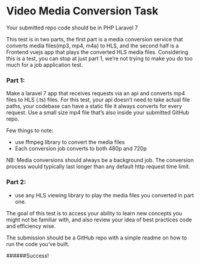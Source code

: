 # Video Media Conversion Task 

Your submitted repo code should be in PHP Laravel 7

This test is in two parts, the first part is a media conversion service that converts media files(mp3, mp4, m4a) to HLS, and the second half is a Frontend vuejs app that plays the converted HLS media files. Considering this is a test, you can stop at just part 1, we’re not trying to make you do too much for a job application test. 

### Part 1:

Make a laravel 7 app that receives requests via an api and converts mp4 files to HLS (.ts) files. 
For this test, your api doesn’t need to take actual file paths, your codebase can have a static file it always converts for every request. Use a small size mp4 file that’s also inside your submitted GitHub repo. 

Few things to note: 
- use ffmpeg library to convert the media files 
- Each conversion job converts to both 480p and 720p 

NB: Media conversions should always be a background job. The conversion process would typically last longer than any default http request time limit. 


### Part 2:
- use any HLS viewing library to play the media files you converted in part one.

The goal of this test is to access your ability to learn new concepts you might not be familiar with, and also review your idea of best practices code and efficiency wise. 

The submission should be a GitHub repo with a simple readme on how to run the code you’ve built. 

######Success! 




